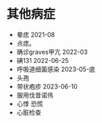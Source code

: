# 其他病症
- 晕痣         2021-08
- 点痣。         
- 确诊graves甲亢    2022-03 
- 碘131        2022-06-25
- 呼吸道细菌感染 2023-05-底
- 头孢
- 带状疱疹      2023-06-10
- 服用伐昔诺伟
- 心悸 恐慌 
- 心脏检查

